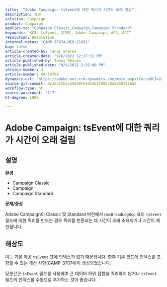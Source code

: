 ```yaml
---
title: '“Adobe Campaign: tsEvent에 대한 쿼리가 시간이 오래 걸림”'
description: 설명
solution: Campaign
product: Campaign
applies-to: "Campaign Classic,Campaign,Campaign Standard"
keywords: “KCS, tsEvent, 캠페인, Adobe Campaign, ACS, ACC”
resolution: Resolution
internal-notes: "CAMP-37074,NEO-11091"
bug: false
article-created-by: Tanay Sharma .
article-created-date: "9/6/2022 12:37:31 PM"
article-published-by: Tanay Sharma .
article-published-date: "9/6/2022 2:32:08 PM"
version-number: 4
article-number: KA-14708
dynamics-url: "https://adobe-ent.crm.dynamics.com/main.aspx?forceUCI=1&pagetype=entityrecord&etn=knowledgearticle&id=a03690ab-e02d-ed11-9db1-002248086735"
source-git-commit: 0c3e421beca46d9fe1952b1f98538a50697216a0
workflow-type: ht
source-wordcount: '117'
ht-degree: 100%

---
```


# Adobe Campaign: tsEvent에 대한 쿼리가 시간이 오래 걸림

## 설명


<b>환경</b>

- Campaign Classic
- Campaign
- Campaign Standard




<b>문제/증상</b>

Adobe Campaign의 Classic 및 Standard 버전에서 `nmsBroadLogRcp` 표의 `tsEvent` 필드에 대한 쿼리를 만드는 경우 쿼리를 반환되는 데 시간이 오래 소요되거나 시간이 제한됩니다.


## 해상도


이는 기본 제공 `tsEvent` 표에 인덱스가 없기 때문입니다. 향후 기본 코드에 인덱스를 포함할 수 있는 개선 사항(CAMP-37074)이 생성되었습니다.

당분간은 `tsEvent` 필드를 사용하여 큰 데이터 하위 집합을 쿼리하지 않거나 `tsEvent` 필드의 인덱스를 수동으로 추가하는 것이 좋습니다.
